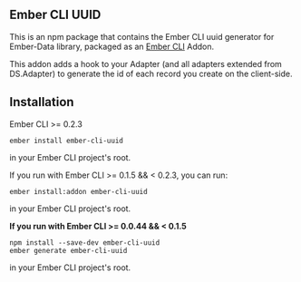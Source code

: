 ## Ember CLI UUID

This is an npm package that contains the Ember CLI uuid generator for Ember-Data
library, packaged as an [Ember CLI](https://github.com/stefanpenner/ember-cli)
Addon.

This addon adds a hook to your Adapter (and all adapters extended from DS.Adapter) to generate the id of each record you create on the client-side.

## Installation

Ember CLI >= 0.2.3

```
ember install ember-cli-uuid
```

in your Ember CLI project's root.

If you run with Ember CLI >= 0.1.5 && < 0.2.3, you can run:

```
ember install:addon ember-cli-uuid
```

in your Ember CLI project's root.

**If you run with Ember CLI >= 0.0.44 && < 0.1.5**

```
npm install --save-dev ember-cli-uuid
ember generate ember-cli-uuid
```

in your Ember CLI project's root.
